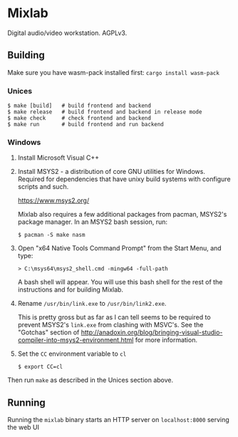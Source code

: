 # Mixlab

Digital audio/video workstation. AGPLv3.

## Building

Make sure you have wasm-pack installed first: `cargo install wasm-pack`

### Unices

``` sh-session
$ make [build]   # build frontend and backend
$ make release   # build frontend and backend in release mode
$ make check     # check frontend and backend
$ make run       # build frontend and run backend
```

### Windows

1. Install Microsoft Visual C++

2. Install MSYS2 - a distribution of core GNU utilities for Windows. Required for dependencies that have unixy build systems with configure scripts and such.

    https://www.msys2.org/

    Mixlab also requires a few additional packages from pacman, MSYS2's package manager. In an MSYS2 bash session, run:

    ```sh-session
    $ pacman -S make nasm
    ```

3. Open "x64 Native Tools Command Prompt" from the Start Menu, and type:

    ```
    > C:\msys64\msys2_shell.cmd -mingw64 -full-path
    ```

    A bash shell will appear. You will use this bash shell for the rest of the instructions and for building Mixlab.

4. Rename `/usr/bin/link.exe` to `/usr/bin/link2.exe`.

    This is pretty gross but as far as I can tell seems to be required to prevent MSYS2's `link.exe` from clashing with MSVC's. See the "Gotchas" section of http://anadoxin.org/blog/bringing-visual-studio-compiler-into-msys2-environment.html for more information.

5. Set the `CC` environment variable to `cl`

    ```sh-session
    $ export CC=cl
    ```

Then run `make` as described in the Unices section above.

## Running

Running the `mixlab` binary starts an HTTP server on `localhost:8000` serving the web UI
